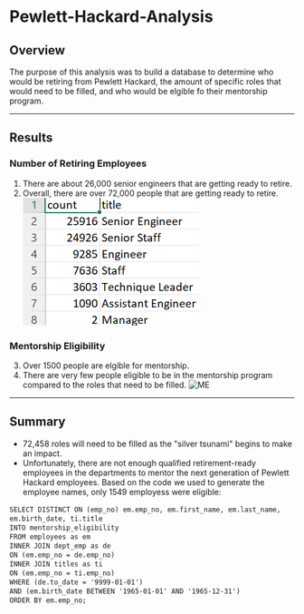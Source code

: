 # Pewlett-Hackard-Analysis
## Overview
The purpose of this analysis was to build a database to determine who would be retiring from Pewlett Hackard, the amount of specific roles that would need to be filled, and who would be elgible fo their mentorship program.

---

## Results
### Number of Retiring Employees 
1. There are about 26,000 senior engineers that are getting ready to retire.
2. Overall, there are over 72,000 people that are getting ready to retire.
![RT](Retiring_titles.png)

### Mentorship Eligibility
3. Over 1500 people are elgible for mentorship.
4. There are very few people eligible to be in the mentorship program compared to the roles that need to be filled.
![ME](mentorship_eligibility.png)
---

## Summary
- 72,458 roles will need to be filled as the "silver tsunami" begins to make an impact.
- Unfortunately, there are not enough qualified retirement-ready employees in the departments to mentor the next generation of Pewlett Hackard employees. Based on the code we used to generate the employee names, only 1549 employess were eligible:
```
SELECT DISTINCT ON (emp_no) em.emp_no, em.first_name, em.last_name, em.birth_date, ti.title
INTO mentorship_eligibility
FROM employees as em
INNER JOIN dept_emp as de
ON (em.emp_no = de.emp_no)
INNER JOIN titles as ti
ON (em.emp_no = ti.emp_no)
WHERE (de.to_date = '9999-01-01')
AND (em.birth_date BETWEEN '1965-01-01' AND '1965-12-31')
ORDER BY em.emp_no;
```

